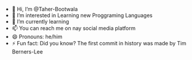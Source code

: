 - 👋 Hi, I’m @Taher-Bootwala
- 👀 I’m interested in Learning new Proggraming Languages
- 🌱 I’m currently learning 
- 📫 You can reach me on nay social media platform
- 😄 Pronouns: he/him
- ⚡ Fun fact: Did you know? The first commit in history was made by Tim Berners-Lee

<!---
Taher-Bootwala/Taher-Bootwala is a ✨ special ✨ repository because its `README.md` (this file) appears on your GitHub profile.
You can click the Preview link to take a look at your changes.
--->
